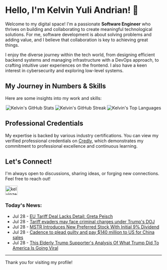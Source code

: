 # Hello, I'm Kelvin Yuli Andrian! 👋

Welcome to my digital space! I'm a passionate **Software Engineer** who thrives on building and collaborating to create meaningful technological solutions. For me, software development is about solving problems and adding value, and I believe that collaboration is key to achieving great things.

I enjoy the diverse journey within the tech world, from designing efficient backend systems and managing infrastructure with a DevOps approach, to crafting intuitive user experiences on the frontend. I also have a keen interest in cybersecurity and exploring low-level systems.

## My Journey in Numbers & Skills

Here are some insights into my work and skills:

<p align="center">
  <img src="https://github-readme-stats.vercel.app/api?username=kelvinzer0&show_icons=true&theme=radical" alt="Kelvin's GitHub Stats" />
  <img src="https://github-readme-streak-stats.herokuapp.com/?user=kelvinzer0&theme=radical" alt="Kelvin's GitHub Streak" />
  <img src="https://github-readme-stats.vercel.app/api/top-langs/?username=kelvinzer0&layout=compact&theme=radical" alt="Kelvin's Top Languages" />
</p>

## Professional Credentials

My expertise is backed by various industry certifications. You can view my verified professional credentials on [Credly](https://www.credly.com/users/kelvin-yuli-andrian/badges), which demonstrates my commitment to professional excellence and continuous learning.

## Let's Connect!

I'm always open to discussions, sharing ideas, or forging new connections. Feel free to reach out!

<p align="left">
    <a href="https://linkedin.com/in/kelvinzero" target="blank"><img align="center" src="https://cdn.jsdelivr.net/npm/simple-icons@3.0.1/icons/linkedin.svg" alt="kelvinzero" height="30" width="40" /></a>
</p>

### Today's News:

<!-- feed start -->
- Jul 28 - [EU Tariff Deal Lacks Detail: Greta Peisch](https://finance.yahoo.com/video/eu-tariff-deal-lacks-detail-215131180.html)
- Jul 28 - [Tariff evaders may face criminal charges under Trump's DOJ](https://finance.yahoo.com/video/tariff-evaders-may-face-criminal-210813419.html)
- Jul 28 - [MSTR Introduces New Preferred Stock With Initial 9% Dividend](https://finance.yahoo.com/news/mstr-introduces-preferred-stock-initial-210000977.html)
- Jul 28 - [Cadence to plead guilty and pay $140 million to US for China sales](https://finance.yahoo.com/news/exclusive-cadence-nears-deal-pay-195320976.html)
- Jul 28 - [This Elderly Trump Supporter's Analysis Of What Trump Did To America Is Going Viral](https://www.yahoo.com/news/articles/elderly-trump-voters-reason-renouncing-194929781.html)
<!-- feed end -->

---

Thank you for visiting my profile!